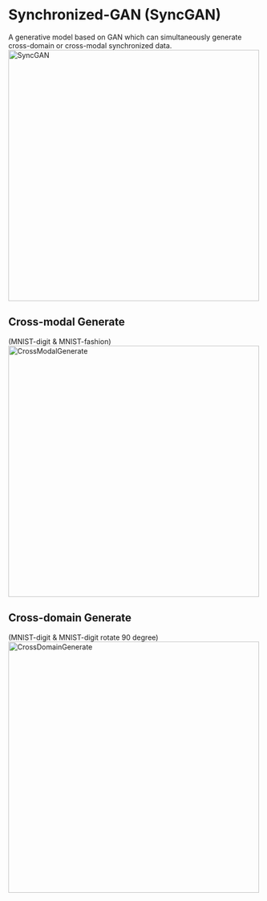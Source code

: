 # Synchronized-GAN (SyncGAN)
A generative model based on GAN which can simultaneously generate cross-domain or cross-modal synchronized data.
<img src="https://github.com/jerrywiston/SyncGAN/blob/master/fig/SyncGAN.png" width="500" alt="SyncGAN" align=center />
## Cross-modal Generate  
(MNIST-digit & MNIST-fashion)<br>
<img src="https://github.com/jerrywiston/SyncGAN/blob/master/fig/CrossModal_result.png" 
width = "500" alt="CrossModalGenerate" align=center />

## Cross-domain Generate
(MNIST-digit & MNIST-digit rotate 90 degree)<br>
<img src="https://github.com/jerrywiston/SyncGAN/blob/master/fig/CrossDomain_result.png" 
width = "500" alt="CrossDomainGenerate" align=center />
